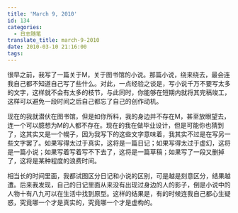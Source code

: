 ```yaml
---
title: 'March 9, 2010'
id: 134
categories:
  - 日志随笔
translate_title: march-9-2010
date: 2010-03-10 21:16:00
tags:
---
```


很早之前，我写了一篇关于M，关于图书馆的小说。那篇小说，绕来绕去，最会连我自己都不知道自己写了些什么。对此，一点经验之谈是，写小说千万不要写太多的文字，这样就不会有太多的枝节，与此同时，你能够在短期内就将其完稿竣工，这样可以避免一段时间之后自己都忘了自己的创作动机。

现在的我就潜伏在图书馆，但是如你所料，我的身边并不存在M，甚至放眼望去，连一个可以臆想为M的人都不存在。现在的我在做毕业设计，但是可能你也猜到了，这其实又是一个幌子，因为我写下的这些文字意味着，我其实不过是在写另一些文字罢了。如果写得太过于真实，这将是一篇日记；如果写得太过于虚幻，这将是一篇小说；如果写着写着写不下去了，这将是一篇草稿；如果写了一段又删掉了，这将是某种程度的浪费时间。

相当长的时间里面，我都试图区分日记和小说的区别，可是越是刻意区分，结果越遭。后来我发现，自己的日记里面从来没有出现过身边的人的影子，倒是小说中的人物十有八九可以在生活中找到原型。这样的结果是，有的时候连我自己都心生疑惑，究竟哪一个才是真实的，究竟哪一个才是虚构的。
